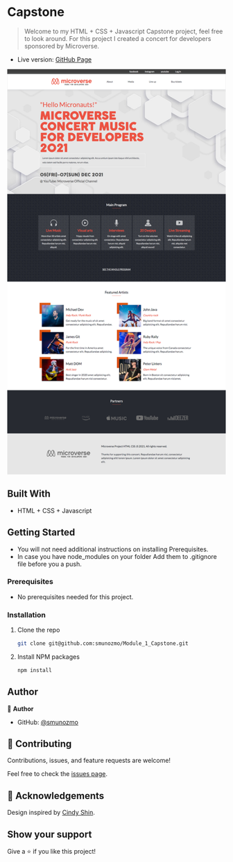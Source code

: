 # Capstone

> Welcome to my HTML + CSS + Javascript Capstone project, feel free to look around. For this project I created a concert for developers sponsored by Microverse.

- Live version: [GitHub Page](https://smunozmo.github.io/Module_1_Capstone/)

![screenshot](./assets/img/screenshot.png)

## Built With

- HTML + CSS + Javascript

## Getting Started

* You will not need additional instructions on installing Prerequisites.
* In case you have node_modules on your folder Add them to .gitignore file before you a push.

### Prerequisites

* No prerequisites needed for this project.
 <!--
This is an example of how to list things you need to use the software and how to install them.
* npm
  ```sh
  npm install npm@latest -g
  ```
-->

### Installation
<!-- 1. Get a free API Key at [https://example.com](https://example.com) -->
1. Clone the repo
   ```sh
   git clone git@github.com:smunozmo/Module_1_Capstone.git
   ```
2. Install NPM packages
   ```sh
   npm install
   ```
<!-- 4. Enter your API in `config.js`
   ```JS
   const API_KEY = 'ENTER YOUR API';
   ```
-->

## Author

👤 **Author**

- GitHub: [@smunozmo](https://github.com/smunozmo)

## 🤝 Contributing

Contributions, issues, and feature requests are welcome!

Feel free to check the [issues page](https://github.com/smunozmo/Portfolio/issues).


## 👋 Acknowledgements

Design inspired by [Cindy Shin](https://www.behance.net/gallery/29845175/CC-Global-Summit-2015). 

## Show your support

Give a ⭐️ if you like this project!
